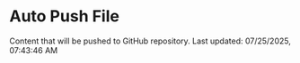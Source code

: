 # Auto Push File

Content that will be pushed to GitHub repository.
Last updated: 07/25/2025, 07:43:46 AM